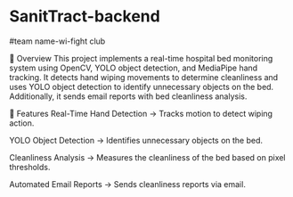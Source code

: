 # SanitTract-backend
#team name-wi-fight club

📌 Overview
This project implements a real-time hospital bed monitoring system using OpenCV, YOLO object detection, and MediaPipe hand tracking. It detects hand wiping movements to determine cleanliness and uses YOLO object detection to identify unnecessary objects on the bed. Additionally, it sends email reports with bed cleanliness analysis.

🚀 Features
Real-Time Hand Detection → Tracks motion to detect wiping action.

YOLO Object Detection → Identifies unnecessary objects on the bed.

Cleanliness Analysis → Measures the cleanliness of the bed based on pixel thresholds.

Automated Email Reports → Sends cleanliness reports via email.
